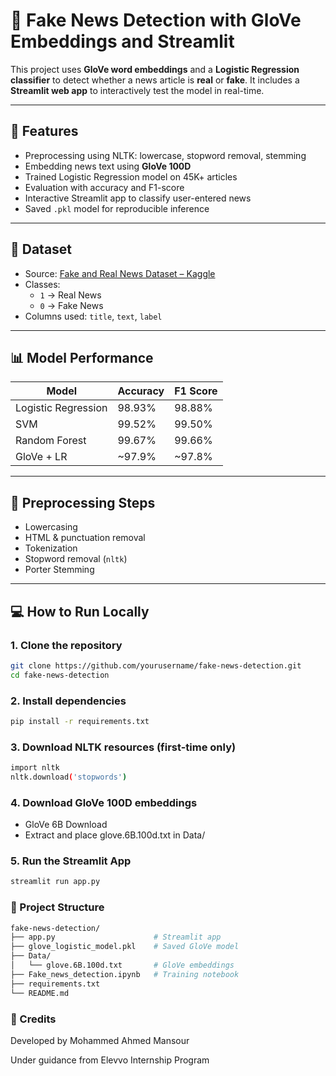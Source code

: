 # 📰 Fake News Detection with GloVe Embeddings and Streamlit

This project uses **GloVe word embeddings** and a **Logistic Regression classifier** to detect whether a news article is **real** or **fake**. It includes a **Streamlit web app** to interactively test the model in real-time.

---

## 🚀 Features

- Preprocessing using NLTK: lowercase, stopword removal, stemming
- Embedding news text using **GloVe 100D**
- Trained Logistic Regression model on 45K+ articles
- Evaluation with accuracy and F1-score
- Interactive Streamlit app to classify user-entered news
- Saved `.pkl` model for reproducible inference

---

## 📂 Dataset

- Source: [Fake and Real News Dataset – Kaggle](https://www.kaggle.com/datasets/clmentbisaillon/fake-and-real-news-dataset)
- Classes:  
  - `1` → Real News  
  - `0` → Fake News  
- Columns used: `title`, `text`, `label`

---

## 📊 Model Performance

| Model              | Accuracy | F1 Score |
|-------------------|----------|----------|
| Logistic Regression | 98.93%   | 98.88%   |
| SVM                | 99.52%   | 99.50%   |
| Random Forest      | 99.67%   | 99.66%   |
| GloVe + LR         | ~97.9%   | ~97.8%   |

---

## 🧠 Preprocessing Steps

- Lowercasing
- HTML & punctuation removal
- Tokenization
- Stopword removal (`nltk`)
- Porter Stemming

---

## 💻 How to Run Locally

### 1. Clone the repository

```bash
git clone https://github.com/yourusername/fake-news-detection.git
cd fake-news-detection
```
### 2. Install dependencies
```bash
pip install -r requirements.txt
```
### 3. Download NLTK resources (first-time only)
```bash
import nltk
nltk.download('stopwords')
```
### 4. Download GloVe 100D embeddings
- GloVe 6B Download
- Extract and place glove.6B.100d.txt in Data/
### 5. Run the Streamlit App
```bash
streamlit run app.py
```
### 📁 Project Structure
```bash
fake-news-detection/
├── app.py                      # Streamlit app
├── glove_logistic_model.pkl    # Saved GloVe model
├── Data/
│   └── glove.6B.100d.txt       # GloVe embeddings
├── Fake_news_detection.ipynb   # Training notebook
├── requirements.txt
└── README.md
```
### 🤝 Credits
Developed by Mohammed Ahmed Mansour

Under guidance from Elevvo Internship Program